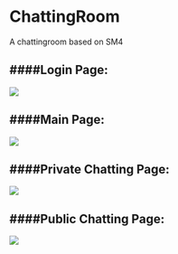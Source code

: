# ChattingRoom
A chattingroom based on SM4

####Login Page:
------
![](https://s3.bmp.ovh/imgs/2022/12/25/1f0cce0d890e5e50.jpg)

####Main Page:
------
![](https://s3.bmp.ovh/imgs/2022/12/25/a6f13206619cf966.jpg)

####Private Chatting Page:
------
![](https://s3.bmp.ovh/imgs/2022/12/25/faf4ce41c4286749.jpg)

####Public Chatting Page:
------
![](https://s3.bmp.ovh/imgs/2022/12/25/43bf09e41bed5cfd.jpg)

